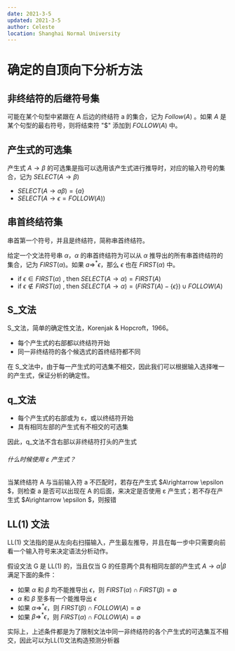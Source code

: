 ```yaml
---
date: 2021-3-5
updated: 2021-3-5
author: Celeste
location: Shanghai Normal University
---
```


# 确定的自顶向下分析方法

## 非终结符的后继符号集

可能在某个句型中紧跟在 A 后边的终结符 a 的集合，记为 $Follow(A)$ 。如果 $A$ 是某个句型的最右符号，则将结束符 "\$" 添加到 $FOLLOW(A)$ 中。

## 产生式的可选集

 产生式 $A\rightarrow \beta$ 的可选集是指可以选用该产生式进行推导时，对应的输入符号的集合，记为 $SELECT(A\rightarrow \beta)$

- $SELECT(A\rightarrow a\beta)=\{a\}$
- $SELECT(A\rightarrow \epsilon = FOLLOW(A))$

## 串首终结符集

串首第一个符号，并且是终结符，简称串首终结符。

给定一个文法符号串 $\alpha$，$\alpha$ 的串首终结符为可以从 $\alpha$ 推导出的所有串首终结符的集合，记为 $FIRST(\alpha)$。如果 $a{\Rightarrow}^* \epsilon$，那么 $\epsilon$ 也在 $FIRST(\alpha)$ 中。

- if $\epsilon \in FIRST(\alpha)$ , then $SELECT(A \rightarrow \alpha)=FIRST(A)$
- if $\epsilon \notin FIRST(\alpha)$ , then $SELECT(A \rightarrow \alpha)=(FIRST(A)-\{\epsilon\}) \cup FOLLOW(A)$

## S_文法

S_文法，简单的确定性文法，Korenjak & Hopcroft，1966。

- 每个产生式的右部都以终结符开始
- 同一非终结符的各个候选式的首终结符都不同

在 S_文法中，由于每一产生式的可选集不相交，因此我们可以根据输入选择唯一的产生式，保证分析的确定性。

## q_文法

- 每个产生式的右部或为 ε，或以终结符开始
- 具有相同左部的产生式有不相交的可选集

因此，q_文法不含右部以非终结符打头的产生式

###### 什么时候使用 ε 产生式？

当某终结符 A 与当前输入符 a 不匹配时，若存在产生式 $A\rightarrow \epsilon $，则检查 a 是否可以出现在 A 的后面，来决定是否使用 ε 产生式；若不存在产生式 $A\rightarrow \epsilon $，则报错

## LL(1) 文法

LL(1) 文法指的是从左向右扫描输入，产生最左推导，并且在每一步中只需要向前看一个输入符号来决定语法分析动作。

假设文法 G 是 LL(1) 的，当且仅当 G 的任意两个具有相同左部的产生式 $A \rightarrow\alpha|\beta$ 满足下面的条件：

- 如果 $\alpha$ 和 $\beta$ 均不能推导出 $\epsilon$，则 $FIRST(\alpha) \cap FIRST(\beta)=\emptyset$
- $\alpha$ 和 $\beta$ 至多有一个能推导出 $\epsilon$
- 如果 $\alpha {\Rightarrow}^* \epsilon$，则 $FIRST(\beta) \cap FOLLOW(A)=\emptyset$
- 如果 $\beta {\Rightarrow}^* \epsilon$，则 $FIRST(\alpha) \cap FOLLOW(A)=\emptyset$

实际上，上述条件都是为了限制文法中同一非终结符的各个产生式的可选集互不相交，因此可以为LL(1)文法构造预测分析器